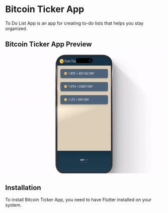 

# Bitcoin Ticker App


To Do List App is an app for creating to-do lists that helps you stay organized.

## Bitcoin Ticker App Preview

![Bitcoin Ticker App](coin.gif)





## Installation

To install Bitcoin Ticker App, you need to have Flutter installed on your system.


